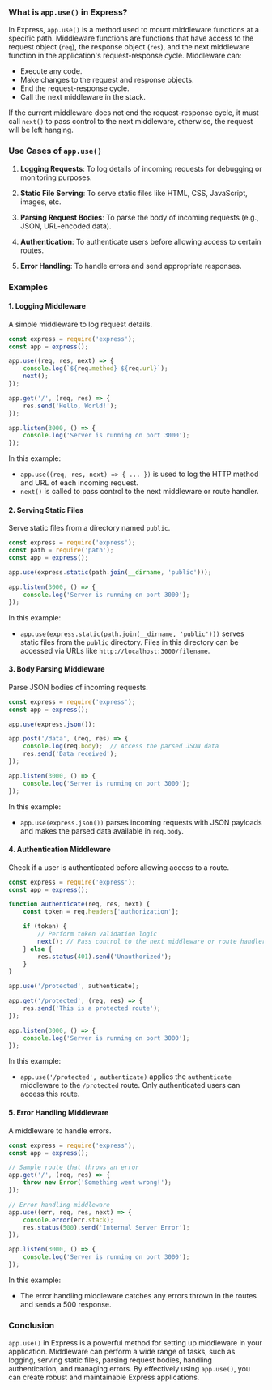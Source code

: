 ### What is `app.use()` in Express?

In Express, `app.use()` is a method used to mount middleware functions at a specific path. Middleware functions are functions that have access to the request object (`req`), the response object (`res`), and the next middleware function in the application's request-response cycle. Middleware can:

- Execute any code.
- Make changes to the request and response objects.
- End the request-response cycle.
- Call the next middleware in the stack.

If the current middleware does not end the request-response cycle, it must call `next()` to pass control to the next middleware, otherwise, the request will be left hanging.

### Use Cases of `app.use()`

1. **Logging Requests**:
   To log details of incoming requests for debugging or monitoring purposes.

2. **Static File Serving**:
   To serve static files like HTML, CSS, JavaScript, images, etc.

3. **Parsing Request Bodies**:
   To parse the body of incoming requests (e.g., JSON, URL-encoded data).

4. **Authentication**:
   To authenticate users before allowing access to certain routes.

5. **Error Handling**:
   To handle errors and send appropriate responses.

### Examples

#### 1. Logging Middleware

A simple middleware to log request details.

```javascript
const express = require('express');
const app = express();

app.use((req, res, next) => {
    console.log(`${req.method} ${req.url}`);
    next();
});

app.get('/', (req, res) => {
    res.send('Hello, World!');
});

app.listen(3000, () => {
    console.log('Server is running on port 3000');
});
```

In this example:
- `app.use((req, res, next) => { ... })` is used to log the HTTP method and URL of each incoming request.
- `next()` is called to pass control to the next middleware or route handler.

#### 2. Serving Static Files

Serve static files from a directory named `public`.

```javascript
const express = require('express');
const path = require('path');
const app = express();

app.use(express.static(path.join(__dirname, 'public')));

app.listen(3000, () => {
    console.log('Server is running on port 3000');
});
```

In this example:
- `app.use(express.static(path.join(__dirname, 'public')))` serves static files from the `public` directory. Files in this directory can be accessed via URLs like `http://localhost:3000/filename`.

#### 3. Body Parsing Middleware

Parse JSON bodies of incoming requests.

```javascript
const express = require('express');
const app = express();

app.use(express.json());

app.post('/data', (req, res) => {
    console.log(req.body);  // Access the parsed JSON data
    res.send('Data received');
});

app.listen(3000, () => {
    console.log('Server is running on port 3000');
});
```

In this example:
- `app.use(express.json())` parses incoming requests with JSON payloads and makes the parsed data available in `req.body`.

#### 4. Authentication Middleware

Check if a user is authenticated before allowing access to a route.

```javascript
const express = require('express');
const app = express();

function authenticate(req, res, next) {
    const token = req.headers['authorization'];

    if (token) {
        // Perform token validation logic
        next(); // Pass control to the next middleware or route handler
    } else {
        res.status(401).send('Unauthorized');
    }
}

app.use('/protected', authenticate);

app.get('/protected', (req, res) => {
    res.send('This is a protected route');
});

app.listen(3000, () => {
    console.log('Server is running on port 3000');
});
```

In this example:
- `app.use('/protected', authenticate)` applies the `authenticate` middleware to the `/protected` route. Only authenticated users can access this route.

#### 5. Error Handling Middleware

A middleware to handle errors.

```javascript
const express = require('express');
const app = express();

// Sample route that throws an error
app.get('/', (req, res) => {
    throw new Error('Something went wrong!');
});

// Error handling middleware
app.use((err, req, res, next) => {
    console.error(err.stack);
    res.status(500).send('Internal Server Error');
});

app.listen(3000, () => {
    console.log('Server is running on port 3000');
});
```

In this example:
- The error handling middleware catches any errors thrown in the routes and sends a 500 response.

### Conclusion

`app.use()` in Express is a powerful method for setting up middleware in your application. Middleware can perform a wide range of tasks, such as logging, serving static files, parsing request bodies, handling authentication, and managing errors. By effectively using `app.use()`, you can create robust and maintainable Express applications.
